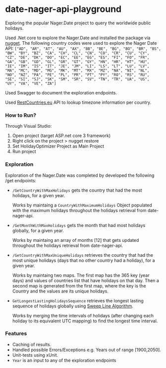 # date-nager-api-playground
Exploring the popular Nager.Date project to query the worldwide public holidays.

Used .Net core to explore the Nager.Date and installed the package via [nugget](https://www.nuget.org/packages/Nager.Date).
The following country codes were used to explore the Nager Date API: `["AD", "AR", "AT", "AU", "AX", "BB", "BE", "BG", "BO", "BR", "BS", "BW", "BY", "BZ", "CA", "CH", "CL", "CN", "CO", "CR", "CU", "CY", "CZ", "DE", "DK", "DO", "EC", "EE", "EG", "ES", "FI", "FO", "FR", "GA", "GB", "GD", "GL", "GR", "GT", "GY", "HN", "HR", "HT", "HU", "IE", "IM", "IS", "IT", "JE", "JM", "LI", "LS", "LT", "LU", "LV", "MA", "MC", "MD", "MG", "MK", "MT", "MX", "MZ", "NA", "NI", "NL", "NO", "NZ", "PA", "PE", "PL", "PR", "PT", "PY", "RO", "RS", "RU", "SE", "SI", "SJ", "SK", "SM", "SR", "SV", "TN", "TR", "UA", "US", "UY", "VA", "VE", "ZA"]`

Used Swagger to document the exploration endpoints. 

Used [RestCountries.eu](https://restcountries.eu/) API to lookup timezone information per country.

### How to Run?
Through Visual Studio:
1. Open project (target ASP.net core 3 framework)
2. Right click on the project > nugget restore
3. Set HolidayOptimizer Project as Main Project
4. Run project

### Exploration
Exploration of the Nager.Date was completed by developed the following /get endpoints:
* `/GetCountryWithMaxHolidays` gets the country that had the most holidays, for a given year.
   
   Works by maintaing a `CountryWithMaximumHolidays` Object populated with the maximum holidays throughout the holidays retrieval from date-nager-api.  
* `/GetMonthWithMaxHolidays` gets the month that had most holidays globally, for a given year.
  
  Works by maintaing an array of months [12] that gets updated throughout the holidays retrieval from date-nager-api.
* `/GetCountryWithMaxUniqueHolidays` retrieves the country that had the most unique holidays (days that no other country had a holiday), for a given year.
  
  Works by maintaing two maps. The first map has the 365 key (year days) and values of countries list that have holidays on that day. Then a second map is generated from the first map, where the key is the Country and the values are its unique holidays.   
* `GetLongestLastingHolidaysSequence` retrieves the longest lasting sequence of holidays globally using [Sweep Line Algorithm](https://en.wikipedia.org/wiki/Sweep_line_algorithm).

   Works by merging the time intervals of holidays (after changing each holiday to its equivalent UTC mapping) to find the longest time interval.

### Features
* Caching of results.
* Handled possible Errors/Exceptions e.g. Years out of range [1900,2050].
* Unit-tests using xUnit.
* `Year` is an input to any of the exploration endpoints

